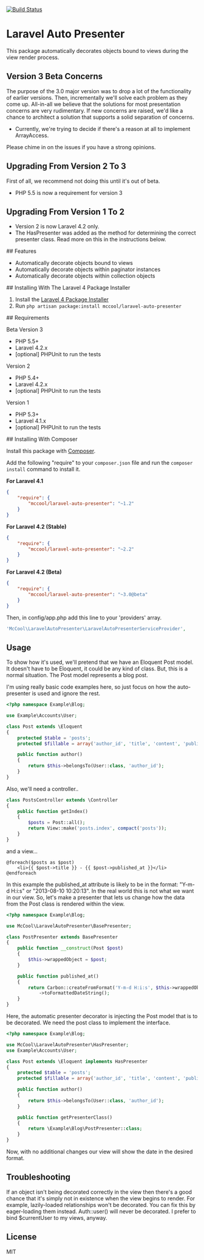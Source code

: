 [![Build Status](https://travis-ci.org/ShawnMcCool/laravel-auto-presenter.svg?branch=master)](https://travis-ci.org/ShawnMcCool/laravel-auto-presenter)

# Laravel Auto Presenter

This package automatically decorates objects bound to views during the view render process.

## Version 3 Beta Concerns

The purpose of the 3.0 major version was to drop a lot of the functionality of earlier versions. Then, incrementally we'll solve each problem as they come up. All-in-all we believe that the solutions for most presentation concerns are very rudimentary. If new concerns are raised, we'd like a chance to architect a solution that supports a solid separation of concerns.

- Currently, we're trying to decide if there's a reason at all to implement ArrayAccess.

Please chime in on the issues if you have a strong opinions.

## Upgrading From Version 2 To 3

First of all, we recommend not doing this until it's out of beta.

* PHP 5.5 is now a requirement for version 3

## Upgrading From Version 1 To 2

* Version 2 is now Laravel 4.2 only.
* The HasPresenter was added as the method for determining the correct presenter class. Read more on this in the instructions below.

<a name="features"/>
## Features

- Automatically decorate objects bound to views
- Automatically decorate objects within paginator instances
- Automatically decorate objects within collection objects

<a name="install-laravel-package-installer"/>
## Installing With The Laravel 4 Package Installer

1. Install the [Laravel 4 Package Installer](https://github.com/rtablada/package-installer)
2. Run `php artisan package:install mccool/laravel-auto-presenter`

<a name="requirements"/>
## Requirements

Beta Version 3

- PHP 5.5+
- Laravel 4.2.x
- [optional] PHPUnit to run the tests

Version 2

- PHP 5.4+
- Laravel 4.2.x
- [optional] PHPUnit to run the tests

Version 1

- PHP 5.3+
- Laravel 4.1.x
- [optional] PHPUnit to run the tests

<a name="install-composer"/>
## Installing With Composer

Install this package with [Composer](http://getcomposer.org/).

Add the following "require" to your `composer.json` file and run the `composer install` command to install it.

**For Laravel 4.1**

```json
{
    "require": {
        "mccool/laravel-auto-presenter": "~1.2"
    }
}
```

**For Laravel 4.2 (Stable)**

```json
{
    "require": {
        "mccool/laravel-auto-presenter": "~2.2"
    }
}
```

**For Laravel 4.2 (Beta)**

```json
{
    "require": {
        "mccool/laravel-auto-presenter": "~3.0@beta"
    }
}
```

Then, in config/app.php add this line to your 'providers' array.

```php
'McCool\LaravelAutoPresenter\LaravelAutoPresenterServiceProvider',
```

## Usage

To show how it's used, we'll pretend that we have an Eloquent Post model. It doesn't have to be Eloquent, it could be any kind of class. But, this is a normal situation. The Post model represents a blog post.

I'm using really basic code examples here, so just focus on how the auto-presenter is used and ignore the rest.

```php
<?php namespace Example\Blog;

use Example\Accounts\User;

class Post extends \Eloquent
{
    protected $table = 'posts';
    protected $fillable = array('author_id', 'title', 'content', 'published_at');

    public function author()
    {
        return $this->belongsTo(User::class, 'author_id');
    }
}
```

Also, we'll need a controller..

```php
class PostsController extends \Controller
{
    public function getIndex()
    {
        $posts = Post::all();
        return View::make('posts.index', compact('posts'));
    }
}
```

and a view...

```twig
@foreach($posts as $post)
    <li>{{ $post->title }} - {{ $post->published_at }}</li>
@endforeach
```

In this example the published_at attribute is likely to be in the format: "Y-m-d H:i:s" or "2013-08-10 10:20:13". In the real world this is not what we want in our view. So, let's make a presenter that lets us change how the data from the Post class is rendered within the view.

```php
<?php namespace Example\Blog;

use McCool\LaravelAutoPresenter\BasePresenter;

class PostPresenter extends BasePresenter
{
    public function __construct(Post $post)
    {
        $this->wrappedObject = $post;
    }

    public function published_at()
    {
        return Carbon::createFromFormat('Y-m-d H:i:s', $this->wrappedObject->published_at, 'Europe/Berlin')
            ->toFormattedDateString();
    }
}
```

Here, the automatic presenter decorator is injecting the Post model that is to be decorated. We need the post class to implement the interface.

```php
<?php namespace Example\Blog;

use McCool\LaravelAutoPresenter\HasPresenter;
use Example\Accounts\User;

class Post extends \Eloquent implements HasPresenter
{
    protected $table = 'posts';
    protected $fillable = array('author_id', 'title', 'content', 'published_at');

    public function author()
    {
        return $this->belongsTo(User::class, 'author_id');
    }

    public function getPresenterClass()
    {
        return \Example\Blog\PostPresenter::class;
    }
}
```

Now, with no additional changes our view will show the date in the desired format.

## Troubleshooting

If an object isn't being decorated correctly in the view then there's a good chance that it's simply not in existence when the view begins to render. For example, lazily-loaded relationships won't be decorated. You can fix this by eager-loading them instead. Auth::user() will never be decorated. I prefer to bind $currentUser to my views, anyway.

## License

MIT
